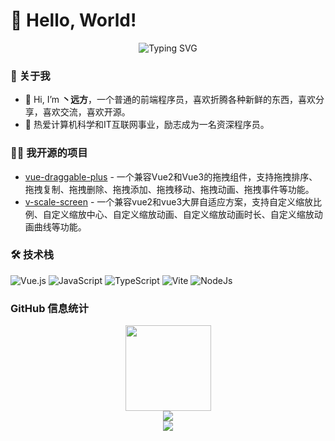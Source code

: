 # 🙋 Hello, World!

  <div align="center">
      <img src="https://readme-typing-svg.demolab.com?font=Fira+Code&pause=1000&width=435&lines=console.log(%22Hello%2C%20World%22);&center=true&size=27" alt="Typing SVG" />
  </div>


### 🤺 关于我

- 👋 Hi, I’m **丶远方**，一个普通的前端程序员，喜欢折腾各种新鲜的东西，喜欢分享，喜欢交流，喜欢开源。
- 🌱 热爱计算机科学和IT互联网事业，励志成为一名资深程序员。

### 🤾‍♂️ 我开源的项目

- [vue-draggable-plus](https://github.com/Alfred-Skyblue/vue-draggable-plus) - 一个兼容Vue2和Vue3的拖拽组件，支持拖拽排序、拖拽复制、拖拽删除、拖拽添加、拖拽移动、拖拽动画、拖拽事件等功能。
- [v-scale-screen](https://github.com/Alfred-Skyblue/v-scale-screen) - 一个兼容vue2和vue3大屏自适应方案，支持自定义缩放比例、自定义缩放中心、自定义缩放动画、自定义缩放动画时长、自定义缩放动画曲线等功能。

### 🛠 技术栈

![Vue.js](https://img.shields.io/badge/Vue.js-4FC08D?logo=vuedotjs&logoColor=fff&style=flat)
![JavaScript](https://img.shields.io/badge/JavaScript-092E20?logo=javascript&logoColor=fff&style=flat)
![TypeScript](https://img.shields.io/badge/TypeScript-F7DF1E?logo=typescript&logoColor=000&style=flat)
![Vite](https://img.shields.io/badge/Vite-4FC08D?logo=vite&logoColor=fff&style=flat)
![NodeJs](https://img.shields.io/badge/Node-61DAFB?logo=nodedotjs&logoColor=000&style=flat)


### GitHub 信息统计

<div align="center"> <img height="137px" src="https://github-readme-stats.vercel.app/api?username=Alfred-Skyblue&hide_title=true&hide_border=true&show_icons=trueline_height=21&text_color=000&icon_color=000&bg_color=0,ea6161,ffc64d,fffc4d,52fa5a&theme=graywhite" /> </div>



<div align="center"> <img src="https://github-readme-stats.vercel.app/api/top-langs/?username=Alfred-Skyblue&theme=tokyonight&layout=compact"> </div>



<div align="center"> <img src="https://github-profile-trophy.vercel.app/?username=Alfred-Skyblue&theme=onedark" /> </div>
